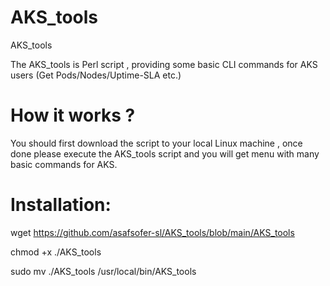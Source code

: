 # AKS_tools
AKS_tools

The AKS_tools is Perl script , providing some basic CLI commands for AKS users (Get Pods/Nodes/Uptime-SLA etc.)


# How it works ?

You should first download the script to your local Linux machine , once done please execute the AKS_tools script and you will get menu with many basic commands for AKS.

# Installation:

wget https://github.com/asafsofer-sl/AKS_tools/blob/main/AKS_tools

chmod +x ./AKS_tools

sudo mv ./AKS_tools /usr/local/bin/AKS_tools


